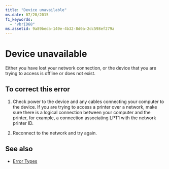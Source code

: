 ```yaml
---
title: "Device unavailable"
ms.date: 07/20/2015
f1_keywords: 
  - "vbrID68"
ms.assetid: 9a89beda-140e-4b32-8d0a-2dc598ef279a
---
```

# Device unavailable
Either you have lost your network connection, or the device that you are trying to access is offline or does not exist.  
  
## To correct this error  
  
1. Check power to the device and any cables connecting your computer to the device. If you are trying to access a printer over a network, make sure there is a logical connection between your computer and the printer, for example, a connection associating LPT1 with the network printer ID.  
  
2. Reconnect to the network and try again.  
  
## See also

- [Error Types](../programming-guide/language-features/error-types.md)
